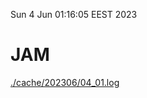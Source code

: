 Sun  4 Jun 01:16:05 EEST 2023
# JAM
<a href='./cache/202306/04_01.log'>./cache/202306/04_01.log</a>
